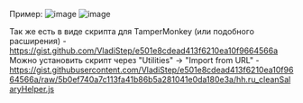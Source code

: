 Пример:
![image](https://github.com/user-attachments/assets/3932e68f-250c-4a2b-bdd0-f14794765e91)
![image](https://github.com/user-attachments/assets/4b0d93dd-2d71-451a-be25-c63c65db68cd)

Так же есть в виде скрипта для TamperMonkey (или подобного расширения) - https://gist.github.com/VladiStep/e501e8cdead413f6210ea10f9664566a
Можно установить скрипт через "Utilities" -> "Import from URL" - https://gist.githubusercontent.com/VladiStep/e501e8cdead413f6210ea10f9664566a/raw/5b0ef740a7c113fa41b86b5a281041e0da180e3a/hh.ru_cleanSalaryHelper.js

